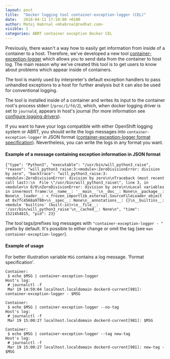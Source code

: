 ```yaml
---
layout: post
title:  "Docker logging tool container-exception-logger (CEL)"
date:   2018-04-11 17:10:00 +0100
author: Matej Habrnal <mhabrnal@redhat.com>
visible: 1
categories: ABRT container exception Docker CEL
---
```

Previously, there wasn't a way how to easily get information from inside of a
container to a host. Therefore, we've developed a new tool
[container-exception-logger] which allows you to send data from the container to host log.
The main reason why we've created
this tool is to get users to know about problems which appear inside of containers.

The tool is mainly used by interpreter's default exception handlers to pass
unhandled exceptions to a host for further analysis but it can also be used for
conventional logging.

The tool is installed inside of a container and writes its input to the
container root's process stderr (`/proc/1/fd/2`), which, when docker logging
driver is set to `journald`, appears in host's journal (for more information
see [configure logging drivers]).

If you want to have your logs compatible with either OpenShift logging system
or ABRT, you should write the logs messages into
`container-exception-logger` in JSON format ([container-exception-logger format
specification]). Nevertheless, you can write the logs in any format you want.

#### Example of a message containing exception information in JSON format
```
{"type": "Python3", "executable": "/usr/bin/will_python3_raise", "reason": "will_python3_raise:3:<module>:ZeroDivisionError: division by zero", "backtrace": "will_python3_raise:3:<module>:ZeroDivisionError: division by zero\n\nTraceback (most recent call last):\n  File \"/usr/bin/will_python3_raise\", line 3, in <module>\n 0/0\nZeroDivisionError: division by zero\n\nLocal variables in innermost frame:\n__name__: '__main__'\n__doc__: None\n__package__: None\n__loader__: <_frozen_importlib_external.SourceFileLoader object at 0x7fc4568a9780>\n__spec__: None\n__annotations__: {}\n__builtins__: <module 'builtins' (built-in)>\n__file__: '/usr/bin/will_python3_raise'\n__cached__: None\n", "time": 1521454815, "pid": 23}
```

The tool tags/prefixes log messages with `"container-exception-logger - "` prefix
by default. It's possible to either change or omit the tag (see `man container-exception-logger`).


#### Example of usage
For better illustration variable `MSG` contains a log message.
'Format specification'.

```
Container:
 $ echo $MSG | container-exception-logger
Host's log:
 # journalctl -f
 Mar 19 14:59:04 localhost.localdomain dockerd-current[981]: container-exception-logger - $MSG

Container:
 $ echo $MSG | container-exception-logger --no-tag
Host's log:
 # journalctl -f
 Mar 19 15:00:27 localhost.localdomain dockerd-current[981]: $MSG

Container:
 $ echo $MSG | container-exception-logger --tag new-tag
Host's log:
 # journalctl -f
 Mar 19 15:00:27 localhost.localdomain dockerd-current[981]: new-tag - $MSG
```

[container-exception-logger format specification]: https://github.com/abrt/container-exception-logger/blob/master/README.md#format-specification
[configure logging drivers]: https://docs.docker.com/config/containers/logging/configure/
[container-exception-logger]: https://github.com/abrt/container-exception-logger
